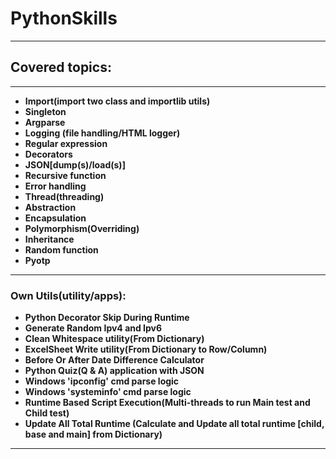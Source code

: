 # PythonSkills
* **
## Covered topics:
* **
* **Import(import two class and importlib utils)**
* **Singleton**
* **Argparse**
* **Logging (file handling/HTML logger)**
* **Regular expression**
* **Decorators**
* **JSON[dump(s)/load(s)]**
* **Recursive function**
* **Error handling**
* **Thread(threading)**
* **Abstraction**
* **Encapsulation**
* **Polymorphism(Overriding)**
* **Inheritance**
* **Random function**
* **Pyotp**
* **
### Own Utils(utility/apps):
* **Python Decorator Skip During Runtime**
* **Generate Random Ipv4 and Ipv6**
* **Clean Whitespace utility(From Dictionary)**
* **ExcelSheet Write utility(From Dictionary to Row/Column)**
* **Before Or After Date Difference Calculator**
* **Python Quiz(Q & A) application with JSON**
* **Windows 'ipconfig' cmd parse logic**
* **Windows 'systeminfo' cmd parse logic**
* **Runtime Based Script Execution(Multi-threads to run Main test and Child test)**
* **Update All Total Runtime (Calculate and Update all total runtime [child, base and main] from Dictionary)**
* **
